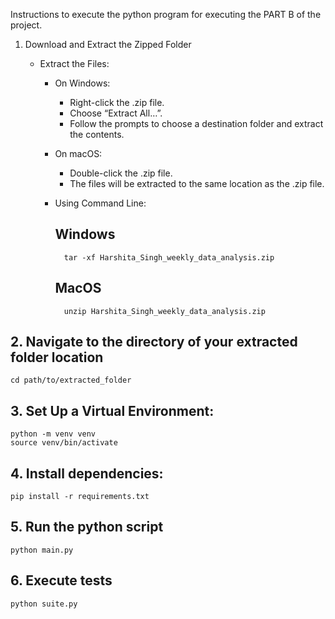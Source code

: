 Instructions to execute the python program for executing the PART B of the project.

1. Download and Extract the Zipped Folder
    *  Extract the Files:

        * On Windows:

            * Right-click the .zip file.
            * Choose “Extract All…”.
            * Follow the prompts to choose a destination folder and extract the contents.
        * On macOS:

            * Double-click the .zip file.
            * The files will be extracted to the same location as the .zip file.
        * Using Command Line:
            ## Windows
                tar -xf Harshita_Singh_weekly_data_analysis.zip

            ## MacOS
                unzip Harshita_Singh_weekly_data_analysis.zip

## 2. Navigate to the directory of your extracted folder location
    cd path/to/extracted_folder

## 3. Set Up a Virtual Environment:
    python -m venv venv
    source venv/bin/activate

## 4. Install dependencies:
    pip install -r requirements.txt

## 5. Run the python script
    python main.py


## 6. Execute tests
    python suite.py

